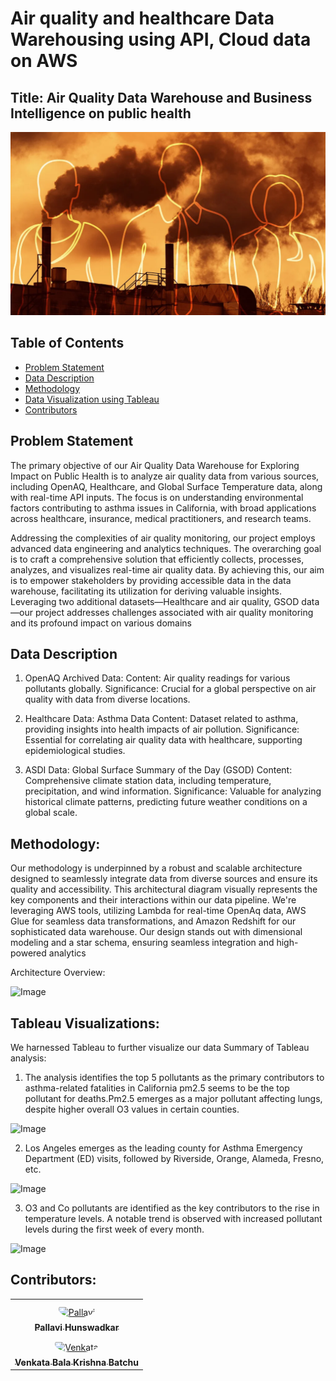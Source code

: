 # Air quality and healthcare Data Warehousing using API, Cloud data on AWS

## Title: Air Quality Data Warehouse and Business Intelligence on public health
![Image](./Proj_cover.webp)

## Table of Contents
- [Problem Statement](#problem-statement)
- [Data Description](#data-description)
- [Methodology](#methodology)
- [Data Visualization using Tableau](#tableau-visualizations)
- [Contributors](#contributors)

  
## Problem Statement
The primary objective of our Air Quality Data Warehouse for Exploring Impact on Public Health is to analyze air quality data from various sources, including OpenAQ, Healthcare, and Global Surface Temperature data, along with real-time API inputs. The focus is on understanding environmental factors contributing to asthma issues in California, with broad applications across healthcare, insurance, medical practitioners, and research teams.

Addressing the complexities of air quality monitoring, our project employs advanced data engineering and analytics techniques. The overarching goal is to craft a comprehensive solution that efficiently collects, processes, analyzes, and visualizes real-time air quality data. By achieving this, our aim is to empower stakeholders by providing accessible data in the data warehouse, facilitating its utilization for deriving valuable insights. Leveraging two additional datasets—Healthcare and air quality, GSOD data—our project addresses challenges associated with air quality monitoring and its profound impact on various domains

## Data Description
1. OpenAQ Archived Data:
Content: Air quality readings for various pollutants globally.
Significance: Crucial for a global perspective on air quality with data from diverse locations.

3. Healthcare Data: Asthma Data
Content: Dataset related to asthma, providing insights into health impacts of air pollution.
Significance: Essential for correlating air quality data with healthcare, supporting epidemiological studies.

5. ASDI Data: Global Surface Summary of the Day (GSOD)
Content: Comprehensive climate station data, including temperature, precipitation, and wind information.
Significance: Valuable for analyzing historical climate patterns, predicting future weather conditions on a global scale.


## Methodology: 
Our methodology is underpinned by a robust and scalable architecture designed to seamlessly integrate data from diverse sources and ensure its quality and accessibility. This architectural diagram visually represents the key components and their interactions within our data pipeline. 
We're leveraging AWS tools, utilizing Lambda for real-time OpenAq data, AWS Glue for seamless data transformations, and Amazon Redshift for our sophisticated data warehouse. Our design stands out with dimensional modeling and a star schema, ensuring seamless integration and high-powered analytics

Architecture Overview:

![Image](./architecture.png)


## Tableau Visualizations:
We harnessed Tableau to further visualize our data
Summary of Tableau analysis:

1. The analysis identifies the top 5 pollutants as the primary contributors to asthma-related fatalities in California pm2.5 seems to be the top pollutant for deaths.Pm2.5 emerges as a major pollutant affecting lungs, despite higher overall O3 values in certain counties.

![Image](./scatter.png)

2.	Los Angeles emerges as the leading county for Asthma Emergency Department (ED) visits, followed by Riverside, Orange, Alameda, Fresno, etc.

![Image](./hospitalizations.png)

3.	O3 and Co pollutants are identified as the key contributors to the rise in temperature levels. A notable trend is observed with increased pollutant levels during the first week of every month.

![Image](./dashboard_temp.png)

## Contributors:

<table>
<tr>
    <td align="center" style="word-wrap: break-word; width: 150.0; height: 150.0">
        <a href=https://github.com/phunswadkar>
            <img src="https://github.com/phunswadkar.png"  style="border-radius:50%;align-items:center;justify-content:center;overflow:hidden;padding-top:10px" alt=Pallavi Hunswadkar/>
            <br />
            <sub style="font-size:14px"><b>Pallavi Hunswadkar</b></sub>
        </a>
    </td>
</tr>

  
<td align="center" style="word-wrap: break-word; width: 150.0; height: 150.0">
        <a href=https://github.com/Bala-krishna-Batchu>
            <img src="https://github.com/Bala-krishna-Batchu.png"  style="border-radius:50%;align-items:center;justify-content:center;overflow:hidden;padding-top:10px" alt=Venkata Bala Krishna Batchu/>
            <br />
            <sub style="font-size:14px"><b>Venkata Bala Krishna Batchu</b></sub>
        </a>
    </td>    
</table>





